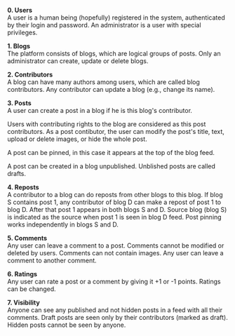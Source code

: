 **0. Users**  
A user is a human being (hopefully) registered in the system, authenticated by their login and password.
An administrator is a user with special privileges.

**1. Blogs**  
The platform consists of blogs, which are logical groups of posts. Only an administrator can create, update or delete blogs.

**2. Contributors**  
A blog can have many authors among users, which are called blog contributors. Any contributor can update a blog (e.g., change its name). 

**3. Posts**  
A user can create a post in a blog if he is this blog's contributor.

Users with contributing rights to the blog are considered as this post contributors. As a post contibutor, the user can modify the post's title, text, upload or delete images, or hide the whole post.

A post can be pinned, in this case it appears at the top of the blog feed.

A post can be created in a blog unpublished. Unblished posts are called drafts.

**4. Reposts**  
A contributor to a blog can do reposts from other blogs to this blog. If blog S contains post 1, any contributor of blog D can make a repost of post 1 to blog D. After that post 1 appears in both blogs S and D. Source blog (blog S) is indicated as the source when post 1 is seen in blog D feed. Post pinning works independently in blogs S and D.

**5. Comments**  
Any user can leave a comment to a post. Comments cannot be modified or deleted by users. Comments can not contain images. Any user can leave a comment to another comment.

**6. Ratings**  
Any user can rate a post or a comment by giving it +1 or -1 points. Ratings can be changed.

**7. Visibility**  
Anyone can see any published and not hidden posts in a feed with all their comments. Draft posts are seen only by their contributors (marked as draft). Hidden posts cannot be seen by anyone.